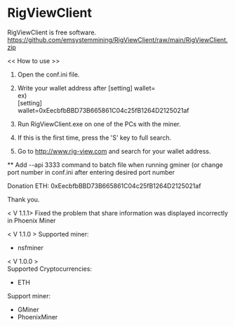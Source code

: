 # RigViewClient
RigViewClient is free software.
https://github.com/emsystemmining/RigViewClient/raw/main/RigViewClient.zip

<< How to use >>

1. Open the conf.ini file.
2. Write your wallet address after [setting] wallet=   
ex)   
[setting]   
wallet=0xEecbfbBBD73B665861C04c25fB1264D2125021af   

3. Run RigViewClient.exe on one of the PCs with the miner.
4. If this is the first time, press the 'S' key to full search.
5. Go to http://www.rig-view.com and search for your wallet address.

** Add --api 3333 command to batch file when running gminer (or change port number in conf.ini after entering desired port number


Donation ETH: 0xEecbfbBBD73B665861C04c25fB1264D2125021af

Thank you.

< V 1.1.1>
Fixed the problem that share information was displayed incorrectly in Phoenix Miner

< V 1.1.0 >
Supported miner:
- nsfminer

< V 1.0.0 >  
Supported Cryptocurrencies:   
- ETH   

Support miner:   
- GMiner   
- PhoenixMiner
